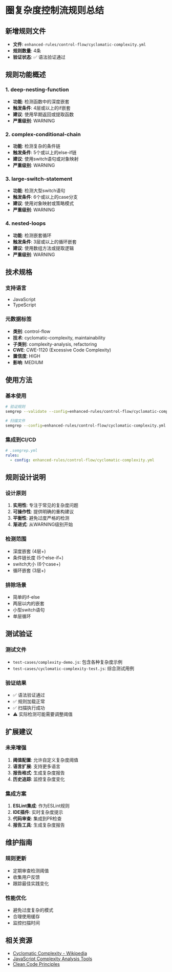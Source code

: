 # 圈复杂度控制流规则总结

## 新增规则文件
- **文件**: `enhanced-rules/control-flow/cyclomatic-complexity.yml`
- **规则数量**: 4条
- **验证状态**: ✅ 语法验证通过

## 规则功能概述

### 1. deep-nesting-function
- **功能**: 检测函数中的深度嵌套
- **触发条件**: 4层或以上的if嵌套
- **建议**: 使用早期返回或提取函数
- **严重级别**: WARNING

### 2. complex-conditional-chain
- **功能**: 检测复杂的条件链
- **触发条件**: 5个或以上的else-if链
- **建议**: 使用switch语句或对象映射
- **严重级别**: WARNING

### 3. large-switch-statement
- **功能**: 检测大型switch语句
- **触发条件**: 6个或以上的case分支
- **建议**: 使用对象映射或策略模式
- **严重级别**: WARNING

### 4. nested-loops
- **功能**: 检测嵌套循环
- **触发条件**: 3层或以上的循环嵌套
- **建议**: 使用数组方法或提取逻辑
- **严重级别**: WARNING

## 技术规格

### 支持语言
- JavaScript
- TypeScript

### 元数据标签
- **类别**: control-flow
- **技术**: cyclomatic-complexity, maintainability
- **子类别**: complexity-analysis, refactoring
- **CWE**: CWE-1120 (Excessive Code Complexity)
- **置信度**: HIGH
- **影响**: MEDIUM

## 使用方法

### 基本使用
```bash
# 验证规则
semgrep --validate --config=enhanced-rules/control-flow/cyclomatic-complexity.yml

# 扫描文件
semgrep --config=enhanced-rules/control-flow/cyclomatic-complexity.yml path/to/file.js
```

### 集成到CI/CD
```yaml
# .semgrep.yml
rules:
  - config: enhanced-rules/control-flow/cyclomatic-complexity.yml
```

## 规则设计说明

### 设计原则
1. **实用性**: 专注于常见的复杂度问题
2. **可操作性**: 提供明确的重构建议
3. **平衡性**: 避免过度严格的检测
4. **渐进式**: 从WARNING级别开始

### 检测范围
- 深度嵌套 (4层+)
- 条件链长度 (5个else-if+)
- switch大小 (6个case+)
- 循环嵌套 (3层+)

### 排除场景
- 简单的if-else
- 两层以内的嵌套
- 小型switch语句
- 单层循环

## 测试验证

### 测试文件
- `test-cases/complexity-demo.js`: 包含各种复杂度示例
- `test-cases/cyclomatic-complexity-test.js`: 综合测试用例

### 验证结果
- ✅ 语法验证通过
- ✅ 规则加载正常
- ✅ 扫描执行成功
- ⚠️ 实际检测可能需要调整阈值

## 扩展建议

### 未来增强
1. **阈值配置**: 允许自定义复杂度阈值
2. **语言扩展**: 支持更多语言
3. **报告格式**: 生成复杂度报告
4. **历史追踪**: 监控复杂度变化

### 集成方案
1. **ESLint集成**: 作为ESLint规则
2. **IDE插件**: 实时复杂度提示
3. **代码审查**: 集成到PR检查
4. **报告工具**: 生成复杂度报告

## 维护指南

### 规则更新
- 定期审查检测阈值
- 收集用户反馈
- 跟踪最佳实践变化

### 性能优化
- 避免过度复杂的模式
- 合理使用缓存
- 监控扫描时间

## 相关资源

- [Cyclomatic Complexity - Wikipedia](https://en.wikipedia.org/wiki/Cyclomatic_complexity)
- [JavaScript Complexity Analysis Tools](https://www.npmjs.com/package/complexity-report)
- [Clean Code Principles](https://github.com/ryanmcdermott/clean-code-javascript)